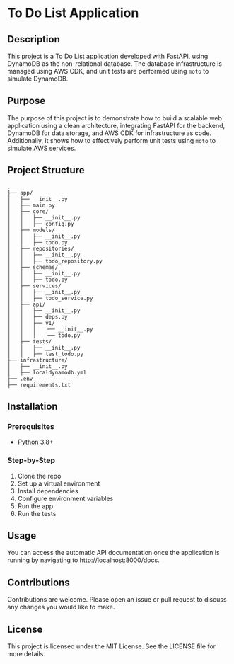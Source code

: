 # To Do List Application

## Description

This project is a To Do List application developed with FastAPI, using DynamoDB as the non-relational database. The database infrastructure is managed using AWS CDK, and unit tests are performed using `moto` to simulate DynamoDB.

## Purpose

The purpose of this project is to demonstrate how to build a scalable web application using a clean architecture, integrating FastAPI for the backend, DynamoDB for data storage, and AWS CDK for infrastructure as code. Additionally, it shows how to effectively perform unit tests using `moto` to simulate AWS services.

## Project Structure

```plaintext
.
├── app/
│   ├── __init__.py
│   ├── main.py
│   ├── core/
│   │   ├── __init__.py
│   │   ├── config.py
│   ├── models/
│   │   ├── __init__.py
│   │   ├── todo.py
│   ├── repositories/
│   │   ├── __init__.py
│   │   ├── todo_repository.py
│   ├── schemas/
│   │   ├── __init__.py
│   │   ├── todo.py
│   ├── services/
│   │   ├── __init__.py
│   │   ├── todo_service.py
│   ├── api/
│   │   ├── __init__.py
│   │   ├── deps.py
│   │   ├── v1/
│   │   │   ├── __init__.py
│   │   │   ├── todo.py
│   ├── tests/
│   │   ├── __init__.py
│   │   ├── test_todo.py
├── infrastructure/
│   ├── __init__.py
│   ├── localdynamodb.yml
├── .env
├── requirements.txt
```

## Installation
### Prerequisites
- Python 3.8+

### Step-by-Step
1. Clone the repo
2. Set up a virtual environment
3. Install dependencies
4. Configure environment variables
5. Run the app
6. Run the tests

## Usage

You can access the automatic API documentation once the application is running by navigating to http://localhost:8000/docs.

## Contributions

Contributions are welcome. Please open an issue or pull request to discuss any changes you would like to make.

## License

This project is licensed under the MIT License. See the LICENSE file for more details.